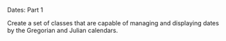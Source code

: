 Dates: Part 1

Create a set of classes that are capable of managing and displaying dates by the Gregorian and Julian calendars.
